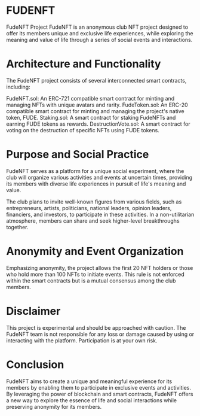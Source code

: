 # FUDENFT
FudeNFT Project
FudeNFT is an anonymous club NFT project designed to offer its members unique and exclusive life experiences, while exploring the meaning and value of life through a series of social events and interactions.

# Architecture and Functionality
The FudeNFT project consists of several interconnected smart contracts, including:

FudeNFT.sol: An ERC-721 compatible smart contract for minting and managing NFTs with unique avatars and rarity.
FudeToken.sol: An ERC-20 compatible smart contract for minting and managing the project's native token, FUDE.
Staking.sol: A smart contract for staking FudeNFTs and earning FUDE tokens as rewards.
DestructionVote.sol: A smart contract for voting on the destruction of specific NFTs using FUDE tokens.

# Purpose and Social Practice
FudeNFT serves as a platform for a unique social experiment, where the club will organize various activities and events at uncertain times, providing its members with diverse life experiences in pursuit of life's meaning and value.

The club plans to invite well-known figures from various fields, such as entrepreneurs, artists, politicians, national leaders, opinion leaders, financiers, and investors, to participate in these activities. In a non-utilitarian atmosphere, members can share and seek higher-level breakthroughs together.

# Anonymity and Event Organization
Emphasizing anonymity, the project allows the first 20 NFT holders or those who hold more than 100 NFTs to initiate events. This rule is not enforced within the smart contracts but is a mutual consensus among the club members.

# Disclaimer
This project is experimental and should be approached with caution. The FudeNFT team is not responsible for any loss or damage caused by using or interacting with the platform. Participation is at your own risk.

# Conclusion
FudeNFT aims to create a unique and meaningful experience for its members by enabling them to participate in exclusive events and activities. By leveraging the power of blockchain and smart contracts, FudeNFT offers a new way to explore the essence of life and social interactions while preserving anonymity for its members.
